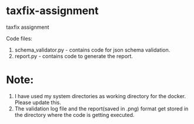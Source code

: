 # taxfix-assignment
 taxfix assignment

Code files:
 1. schema_validator.py - contains code for json schema validation.
 2. report.py - contains code to generate the report.

# Note: 
1. I have used my system directories as working directory for the docker. Please update this.
2. The validation log file and the report(saved in .png) format get stored in the directory where the code is getting executed.
